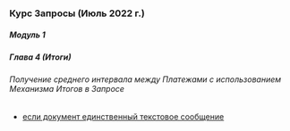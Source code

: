 

### Курс Запросы (Июль 2022 г.)

##### Модуль 1 

#####  Глава 4 (Итоги)

###### Получение  среднего  интервала между Платежами с использованием Механизма Итогов в Запросе

   - [если  документ единственный текстовое сообщение](https://github.com/alex-dev-2020/1CQueries/commit/debaafe836dd4ab5186f508ba3f1c9f80ad767dc)
            
###### 